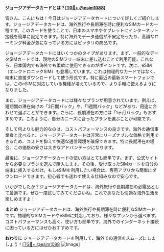 **ジョージアデータカードとは？[[TG💪+ @esim1088](https://t.me/s/esim1088)]**

皆さん、こんにちは！今日はジョージアデータカードについて詳しくご紹介します。ジョージアデータカードは、海外旅行や長期滞在時に便利なSIMカードの一種です。このカードを使うことで、日本のスマホやタブレットにインターネット接続を簡単に設定できます。特に海外でデータ通信が不安定だったり、高額なローミング料金が気になっている方にはピッタリの商品です。

ジョージアデータカードにはいくつかのタイプがあります。まず、一般的なデータSIMカードでは、現地のSIMフリー端末に差し込むことで利用可能。これなら、日本国内でも海外でも柔軟に使用できるのがポイントです。次に、eSIM（エレクトロニックSIM）も登場しています。これは物理的なカードではなく、端末に直接ダウンロードして使う形式です。特に最近の最新スマートフォンでは、このeSIMに対応している機種が増えているので、より手軽に使えるようになりました。

また、ジョージアデータカードには様々なプランが用意されています。例えば、短期間の滞在向けの「3日間パック」や、「1週間パック」などがあり、用途に合わせて選ぶことができます。さらに、長期滞在の方には「1ヶ月パック」もおすすめです。このように、自分のニーズに合ったプランを選ぶことが可能です。

そして何よりも魅力的なのは、コストパフォーマンスの良さです。海外の通信事業者と比べると、ジョージアデータカードは非常にリーズナブルな価格で利用できるため、コストを抑えて快適な通信環境を確保できます。特に長期滞在の場合、この価格の安さは大きなアドバンテージになります。

最後に、ジョージアデータカードの使い方はとても簡単です。まず、公式サイトから必要なプランを選んで購入します。その後、受け取ったSIMカードを自分の端末に挿入するだけ。もしeSIMを利用したい場合は、専用アプリから簡単にダウンロードできます。初心者でも迷わず使える仕組みなので安心です。

いかがでしたか？ジョージアデータカードは、海外旅行や長期滞在の必需品として最適です。ぜひ一度試してみてくださいね。これであなたも快適な海外生活を楽しめますよ！

**まとめ**
ジョージアデータカードは、海外旅行や長期滞在時に便利なSIMカードです。物理的なSIMカードやeSIMに対応しており、様々なプランから選べます。コストパフォーマンスも高く、使い方も簡単です。海外でのインターネット接続に困っている方にはぜひおすすめです。

**おわりに**
ジョージアデータカードを利用して、海外での通信をスムーズにしましょう！[[TG💪+ @esim1088](https://t.me/s/esim1088) ![Image](https://i.postimg.cc/Y0z9fWf4/image.png)]